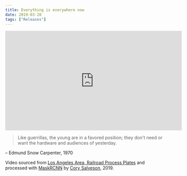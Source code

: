 ```yaml
---
title: Everything is everywhere now
date: 2019-03-28
tags: ["Releases"]
---
```


<iframe width="560" height="315" src="https://www.youtube.com/embed/d6fxVx3upPc" frameborder="0" allow="accelerometer; autoplay; encrypted-media; gyroscope; picture-in-picture" allowfullscreen></iframe>

> Like guerrillas, the young are in a favored position; they don't need or want the hardware and audiences of yesterday.

– Edmund Snow Carpenter, 1970

Video sourced from [Los Angeles Area, Railroad Process Plates](https://archive.org/details/PET1018_R-2_LA) and processed with [MaskRCNN](https://github.com/matterport/Mask_RCNN) by [Cory Salveson](https://twitter.com/argotechnica), 2019.
